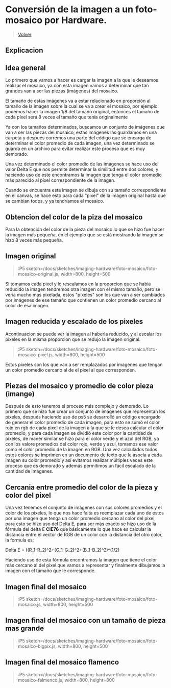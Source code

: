 # Conversión de la imagen a un foto-mosaico por Hardware.

> [Volver](/docs/workshops/imaging-hardware)

## Explicacion

## Idea general
Lo primero que vamos a hacer es cargar la imagen a la que le deseamos realizar el mosaico, ya con esta imagen vamos a determinar que tan grandes van a ser las piezas (imágenes) del mosaico.
 
El tamaño de estas imágenes va a estar relacionado en proporción al tamaño de la imagen sobre la cual se va a crear el mosaico, por ejemplo podemos hacer la imagen 1/8 del tamaño original, entonces el tamaño de cada píxel será 8 veces el tamaño que tenía originalmente
 
Ya con los tamaños determinados, buscamos un conjunto de imágenes que van a ser las piezas del mosaico, estas imágenes las guardamos en una carpeta y despues corremos una parte del código que se encarga de determinar el color promedio de cada imagen, una vez determinado se guarda en un archivo para evitar realizar este proceso que es muy demorado.
 
Una vez determinado el color promedio de las imágenes se hace uso del valor Delta E que nos permite determinar la similitud entre dos colores, y haciendo uso de este encontramos la imagen que tenga el color promedio más parecido al píxel correspondiente de la imagen.
 
Cuando se encuentra esta imagen se dibuja con su tamaño correspondiente en el canvas, se hace esto para cada "pixel" de la imagen original hasta que se cambian todos, y ya tendríamos el mosaico.

## Obtencion del color de la piza del mosaico

Para la obtención del color de la pieza del mosaico lo que se hizo fue hacer la imagen más pequeña, en el ejemplo que se está mostrando la imagen se hizo 8 veces más pequeña.

## Imagen original
> :P5 sketch=/docs/sketches/imaging-hardware/foto-mosaico/foto-mosaico-original.js, width=800, height=500

Si tomamos cada pixel y lo rescalamos en la proporcion que se habia reducido la imagen tendremos otra imagen con el mismo tamaño, pero se veria mucho mas pixelada, estos "píxeles" son los que van a ser cambiados por imágenes de ese tamaño que contienen un color promedio cercano al color de esa imagen.

## Imagen reducida y escalado de los pixeles
Acontinuacion se puede ver la imagen al haberla reducido, y al escalar los pixeles en la misma proporcion que se redujo la imagen original.

> :P5 sketch=/docs/sketches/imaging-hardware/foto-mosaico/foto-mosaico-pixel.js, width=800, height=500

Estos pixeles son los que van a ser remplazados por imagenes que tengan un color promedio cercano al de el pixel al que corresponden.

## Piezas del mosaico y promedio de color pieza (imange)

Después de esto tenemos el proceso más complejo y demorado. Lo primero que se hizo fue crear un conjunto de imágenes que representan los píxeles, después haciendo uso de ps5 se desarrolló un código encargado de generar el color promedio de cada imagen, para esto se sumó el color rojo en rgb de cada pixel de la imagen a la que se le desea calcular el color promedio, y para cada imagen se dividió este color por la cantidad de pixeles, de maner similar se hizo para el color verde y el azul del RGB, ya con los valore promedios del color rojo, verde y azul, tomamos ese valor como el color promedio de la imagen en RGB. Una vez calculados todos estos colores se imprimen en un documento de texto que le asocia a cada imagen su color promedio y así evitamos realizar múltiples veces este proceso que es demorado y además permitimos un fácil escalado de la cantidad de imágenes.

## Cercania entre promedio del color de la pieza y color del pixel

Una vez tenemos el conjunto de imágenes con sus colores promedios y el color de los píxeles, lo que nos hace falta es reemplazar cada uno de estos por una imagen que tenga un color promedio cercano al color del pixel, para esto se hizo uso del Delta E, para ser más exacto se hizo uso de la fórmula del delta E **CIE76** que básicamente lo que hace es calcular la distancia entre el vector de RGB de un color con la distancia del otro color, la formula es:
 
Delta E = ((R_1-R_2)^2+(G_1-G_2)^2+(B_1-B_2)^2)^(1/2)
 
Haciendo uso de esta fórmula encontramos la imagen que tiene el color más cercano al del pixel que vamos a representar y finalmente dibujamos la imagen con el tamaño que le corresponde.

## Imagen final del mosaico 

> :P5 sketch=/docs/sketches/imaging-hardware/foto-mosaico/foto-mosaico.js, width=800, height=500

## Imagen final del mosaico con un tamaño de pieza mas grande
> :P5 sketch=/docs/sketches/imaging-hardware/foto-mosaico/foto-mosaico-bigpix.js, width=800, height=500

## Imagen final del mosaico flamenco
> :P5 sketch=/docs/sketches/imaging-hardware/foto-mosaico/foto-mosaico-falmenco.js, width=800, height=800
